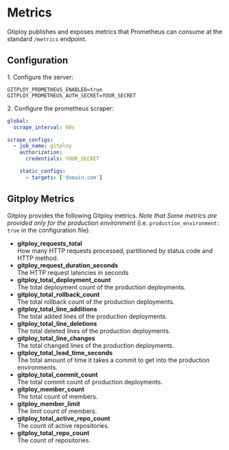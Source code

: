 # Metrics

Gtiploy publishes and exposes metrics that Prometheus can consume at the standard `/metrics` endpoint. 

## Configuration

1\. Configure the server:

```
GITPLOY_PROMETHEUS_ENABLED=true
GITPLOY_PROMETHEUS_AUTH_SECRET=YOUR_SECRET
```

2\. Configure the prometheus scraper:

```yaml
global:
  scrape_interval: 60s

scrape_configs:
  - job_name: gitploy
    authorization:
      credentials: YOUR_SECRET

    static_configs:
      - targets: ['domain.com']
```

## Gitploy Metrics

Gitploy provides the following Gitploy metrics. *Note that Some metrics are provided only for the production environment* (i.e. `production_environment: true` in the configuration file).

* **gitploy_requests_total** <br/> How many HTTP requests processed, partitioned by status code and HTTP method.
* **gitploy_request_duration_seconds**<br/> The HTTP request latencies in seconds
* **gitploy_total_deployment_count** <br/> The total deployment count of the production deployments.
* **gitploy_total_rollback_count**<br/> The total rollback count of the production deployments.
* **gitploy_total_line_additions**<br/> The total added lines of the production deployments.
* **gitploy_total_line_deletions**<br/> The total deleted lines of the production deployments.
* **gitploy_total_line_changes**<br/> The total changed lines of the production deployments.
* **gitploy_total_lead_time_seconds**<br/> The total amount of time it takes a commit to get into the production environments.
* **gitploy_total_commit_count**<br/> The total commit count of production deployments.
* **gitploy_member_count**<br/> The total count of members.
* **gitploy_member_limit**<br/> The limit count of members.
* **gitploy_total_active_repo_count**<br/> The count of active repositories.
* **gitploy_total_repo_count**<br/> The count of repositories.
